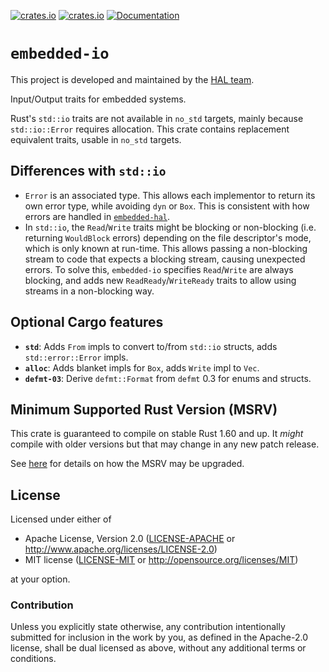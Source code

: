 [![crates.io](https://img.shields.io/crates/d/embedded-io.svg)](https://crates.io/crates/embedded-io)
[![crates.io](https://img.shields.io/crates/v/embedded-io.svg)](https://crates.io/crates/embedded-io)
[![Documentation](https://docs.rs/embedded-io/badge.svg)](https://docs.rs/embedded-io)

# `embedded-io`

This project is developed and maintained by the [HAL team](https://github.com/rust-embedded/wg#the-hal-team).

Input/Output traits for embedded systems.

Rust's `std::io` traits are not available in `no_std` targets, mainly because `std::io::Error`
requires allocation. This crate contains replacement equivalent traits, usable in `no_std`
targets.

## Differences with `std::io`

- `Error` is an associated type. This allows each implementor to return its own error type,
while avoiding `dyn` or `Box`. This is consistent with how errors are handled in [`embedded-hal`](https://github.com/rust-embedded/embedded-hal/).
- In `std::io`, the `Read`/`Write` traits might be blocking or non-blocking (i.e. returning `WouldBlock` errors) depending on the file descriptor's mode, which is only known at run-time. This allows passing a non-blocking stream to code that expects a blocking
stream, causing unexpected errors. To solve this, `embedded-io` specifies `Read`/`Write` are always blocking, and adds new `ReadReady`/`WriteReady` traits to allow using streams in a non-blocking way.

## Optional Cargo features

- **`std`**: Adds `From` impls to convert to/from `std::io` structs, adds `std::error::Error` impls.
- **`alloc`**: Adds blanket impls for `Box`, adds `Write` impl to `Vec`.
- **`defmt-03`**: Derive `defmt::Format` from `defmt` 0.3 for enums and structs.

## Minimum Supported Rust Version (MSRV)

This crate is guaranteed to compile on stable Rust 1.60 and up. It *might*
compile with older versions but that may change in any new patch release.

See [here](../docs/msrv.md) for details on how the MSRV may be upgraded.

## License

Licensed under either of

- Apache License, Version 2.0 ([LICENSE-APACHE](LICENSE-APACHE) or
  <http://www.apache.org/licenses/LICENSE-2.0>)
- MIT license ([LICENSE-MIT](LICENSE-MIT) or <http://opensource.org/licenses/MIT>)

at your option.

### Contribution

Unless you explicitly state otherwise, any contribution intentionally submitted
for inclusion in the work by you, as defined in the Apache-2.0 license, shall be
dual licensed as above, without any additional terms or conditions.
